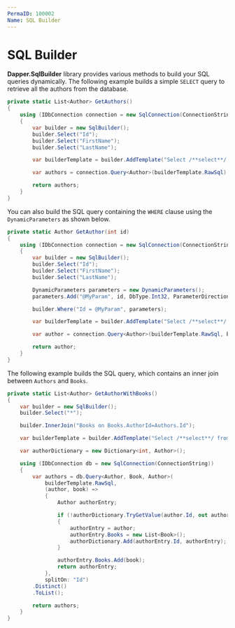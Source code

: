 ```yaml
---
PermaID: 100002
Name: SQL Builder
---
```


# SQL Builder

**Dapper.SqlBuilder** library provides various methods to build your SQL queries dynamically. The following example builds a simple `SELECT` query to retrieve all the authors from the database.

```csharp
private static List<Author> GetAuthors()
{
    using (IDbConnection connection = new SqlConnection(ConnectionString))
    {
        var builder = new SqlBuilder();
        builder.Select("Id");
        builder.Select("FirstName");
        builder.Select("LastName");

        var builderTemplate = builder.AddTemplate("Select /**select**/ from Authors");

        var authors = connection.Query<Author>(builderTemplate.RawSql).ToList();

        return authors;
    }
}
```

You can also build the SQL query containing the `WHERE` clause using the `DynamicParameters` as shown below.

```csharp
private static Author GetAuthor(int id)
{
    using (IDbConnection connection = new SqlConnection(ConnectionString))
    {
        var builder = new SqlBuilder();
        builder.Select("Id");
        builder.Select("FirstName");
        builder.Select("LastName");

        DynamicParameters parameters = new DynamicParameters();
        parameters.Add("@MyParam", id, DbType.Int32, ParameterDirection.Input);

        builder.Where("Id = @MyParam", parameters);

        var builderTemplate = builder.AddTemplate("Select /**select**/ from Authors /**where**/ ");

        var author = connection.Query<Author>(builderTemplate.RawSql, builderTemplate.Parameters).FirstOrDefault();

        return author;
    }
}
```

The following example builds the SQL query, which contains an inner join between `Authors` and `Books`.

```csharp
private static List<Author> GetAuthorWithBooks()
{
    var builder = new SqlBuilder();
    builder.Select("*");

    builder.InnerJoin("Books on Books.AuthorId=Authors.Id");

    var builderTemplate = builder.AddTemplate("Select /**select**/ from Authors /**innerjoin**/ ");

    var authorDictionary = new Dictionary<int, Author>();

    using (IDbConnection db = new SqlConnection(ConnectionString))
    {
        var authors = db.Query<Author, Book, Author>(
            builderTemplate.RawSql,
            (author, book) =>
            {
                Author authorEntry;

                if (!authorDictionary.TryGetValue(author.Id, out authorEntry))
                {
                    authorEntry = author;
                    authorEntry.Books = new List<Book>();
                    authorDictionary.Add(authorEntry.Id, authorEntry);
                }

                authorEntry.Books.Add(book);
                return authorEntry;
            },
            splitOn: "Id")
        .Distinct()
        .ToList();

        return authors;
    }
}
```

